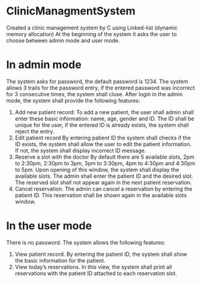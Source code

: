 # ClinicManagmentSystem
Created a clinic management system by C using Linked-list (dynamic memory allocation)
At the beginning of the system it asks the user to choose between admin mode and user mode.
# In admin mode
The system asks for password, the default password is 1234. The system allows 3 trails for the password entry, if the entered password was incorrect for 3 consecutive times, the system shall close. After login in the admin mode, the system shall provide the following features:
1. Add new patient record:
To add a new patient, the user shall admin shall enter these basic information: name, age, gender and ID. The ID shall be unique for the user, if the entered ID is already exists, the system shall reject the entry.
2. Edit patient record
By entering patient ID the system shall checks if the ID exists, the system shall allow the user to edit the patient information. If not, the system shall display incorrect ID message.
3. Reserve a slot with the doctor
By default there are 5 available slots, 2pm to 2:30pm, 2:30pm to 3pm, 3pm to 3:30pm, 4pm to 4:30pm and 4:30pm to 5pm. Upon opening of this window, the system shall display the available slots. The admin shall enter the patient ID and the desired slot. The reserved slot shall not appear again in the next patient reservation.
4. Cancel reservation.
The admin can cancel a reservation by entering the patient ID. This reservation shall be shown again in the available slots window.
# In the user mode
There is no password. The system allows the following features:
1. View patient record.
By entering the patient ID, the system shall show the basic information for the patient.
2. View today’s reservations.
In this view, the system shall print all reservations with the patient ID attached to each reservation slot.
